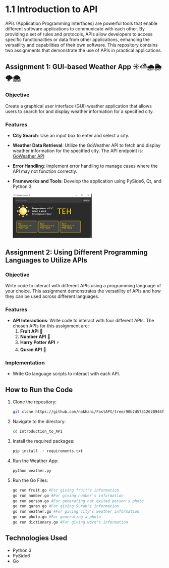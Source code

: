 # 1.1 Introduction to API

APIs (Application Programming Interfaces) are powerful tools that enable different software applications to communicate with each other. By providing a set of rules and protocols, APIs allow developers to access specific functionalities or data from other applications, enhancing the versatility and capabilities of their own software. This repository contains two assignments that demonstrate the use of APIs in practical applications.

## Assignment 1: GUI-based Weather App ☀️⛅️🌧️🌦️🌩️🌨️

### Objective
Create a graphical user interface (GUI) weather application that allows users to search for and display weather information for a specified city.

### Features
- **City Search**: Use an input box to enter and select a city.
- **Weather Data Retrieval**: Utilize the GoWeather API to fetch and display weather information for the specified city. The API endpoint is:
  [GoWeather API](https://goweather.herokuapp.com/weather/Mashhad)
- **Error Handling**: Implement error handling to manage cases where the API may not function correctly.
- **Frameworks and Tools**: Develop the application using PySide6, Qt, and Python 3.

   <img src="Assignment1/Untitled.png" width="250">


## Assignment 2: Using Different Programming Languages to Utilize APIs

### Objective
Write code to interact with different APIs using a programming language of your choice. This assignment demonstrates the versatility of APIs and how they can be used across different languages.

### Features
- **API Interactions**: Write code to interact with four different APIs. The chosen APIs for this assignment are:
  1. **Fruit API** 🍉
  2. **Number API** 🔢
  3. **Harry Potter API** ⚡️
  4. **Quran API** 📖

### Implementation
- Write Go language scripts to interact with each API.

## How to Run the Code
1. Clone the repository:
   ```sh
   git clone https://github.com/nakhani/FastAPI/tree/90b2d57312628944f03c3d9d286b5f7a3a6645f9/Introduction_to_API
   ```

2. Navigate to the directory:
   ```sh
   cd Introduction_to_API
   ```

3. Install the required packages:
   ```sh
   pip install -r requirements.txt
   ```

4. Run the Weather App:
   ```sh
   python weather.py  
   ```
5. Run the Go Files:
   ```sh
   go run fruit.go #For giving fruit's information
   go run number.go #For giving number's information
   go run person.go #For generating not exited person's photo
   go run quran.go #For giving Surah's information
   go run weather.go #For giving city's weather information
   go run photo.go #For generating a photo
   go run dictionary.go #For giving word's information
   ```

## Technologies Used
- Python 3
- PySide6
- Go

